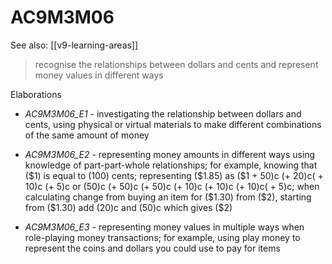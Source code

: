 
# AC9M3M06 

See also: [[v9-learning-areas]]

> recognise the relationships between dollars and cents and represent money values in different ways

Elaborations


- _AC9M3M06_E1_ - investigating the relationship between dollars and cents, using physical or virtual materials to make different combinations of the same amount of money

- _AC9M3M06_E2_ - representing money amounts in different ways using knowledge of part-part-whole relationships; for example, knowing that \(\$1\) is equal to \(100\) cents; representing \(\$1.85\) as \(\$1 + 50\)c \(+ 20\)c\( + 10\)c \(+ 5\)c or \(50\)c \(+ 50\)c \(+ 50\)c \(+ 10\)c \(+ 10\)c \(+ 10\)c\( + 5\)c; when calculating change from buying an item for \(\$1.30\) from \(\$2\), starting from \(\$1.30\) add \(20\)c and \(50\)c which gives \(\$2\)

- _AC9M3M06_E3_ - representing money values in multiple ways when role-playing money transactions; for example, using play money to represent the coins and dollars you could use to pay for items

